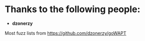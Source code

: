 Thanks to the following people:
==
- **dzonerzy**

Most fuzz lists from https://github.com/dzonerzy/goWAPT
